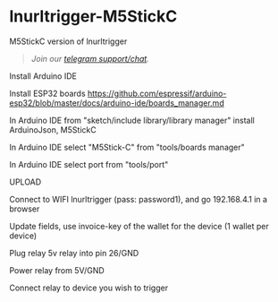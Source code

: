 # lnurltrigger-M5StickC
M5StickC version of lnurltrigger

> <i>Join our <a href="https://t.me/makerbits">telegram support/chat</a>.</i>

Install Arduino IDE

Install ESP32 boards
https://github.com/espressif/arduino-esp32/blob/master/docs/arduino-ide/boards_manager.md

In Arduino IDE from "sketch/include library/library manager" install ArduinoJson, M5StickC

In Arduino IDE select "M5Stick-C" from "tools/boards manager"

In Arduino IDE select port from "tools/port"

UPLOAD

Connect to WIFI lnurltrigger (pass: password1), and go 192.168.4.1 in a browser

Update fields, use invoice-key of the wallet for the device (1 wallet per device)

Plug relay 5v relay into pin 26/GND

Power relay from 5V/GND

Connect relay to device you wish to trigger


